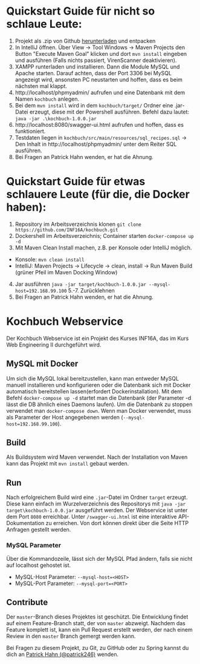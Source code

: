 <!-- 
@author Patrick Hahn
@author Armin Beck
-->
# Quickstart Guide für nicht so schlaue Leute: 
1. Projekt als .zip von Github [herunterladen](https://github.com/INF16A/kochbuch/archive/master.zip) und entpacken
2. In IntelliJ öffnen. Über View -> Tool Windows -> Maven Projects den Button "Execute Maven Goal" klicken und dort `mvn install` eingeben und ausführen (Falls nichts passiert, VirenScanner deaktivieren). 
3. XAMPP runterladen und installieren. Dann die Module MySQL und Apache starten. Darauf achten, dass der Port 3306 bei MySQL angezeigt wird, ansonsten PC neustarten und hoffen, dass es beim nächsten mal klappt. 
4. http://localhost/phpmyadmin/ aufrufen und eine Datenbank mit dem Namen `kochbuch` anlegen. 
5. Bei dem `mvn install` wird in dem `kochbuch/target/` Ordner eine .jar-Datei erzeugt, diese mit der Powershell ausführen. Befehl dazu lautet: `java -jar .\kochbuch-1.0.0.jar`
6. http://localhost:8080/swagger-ui.html aufrufen und hoffen, dass es funktioniert.
7. Testdaten liegen in `kochbuch/src/main/resources/sql_recipes.sql` -> Den Inhalt in http://localhost/phpmyadmin/ unter dem Reiter SQL ausführen. 
8. Bei Fragen an Patrick Hahn wenden, er hat die Ahnung. 

# Quickstart Guide für etwas schlauere Leute (für die, die Docker haben):
1. Repository im Arbeitsverzeichnis klonen `git clone https://github.com/INF16A/kochbuch.git`
2. Dockershell im Arbeitsverzeichnis; Container starten `docker-compose up -d`
3. Mit Maven Clean Install machen, z.B. per Konsole oder IntelliJ möglich.
  - Konsole: `mvn clean install`
  - IntelliJ: Maven Projects -> Lifecycle -> clean, install -> Run Maven Build (grüner Pfeil im Maven Docking Window)
4. Jar ausführen `java -jar target/kochbuch-1.0.0.jar --mysql-host=192.168.99.100`
5.-7. Zurücklehnen
8. Bei Fragen an Patrick Hahn wenden, er hat die Ahnung.  

# Kochbuch Webservice
Der Kochbuch Webservice ist ein Projekt des Kurses INF16A, das im Kurs Web Engineering II durchgeführt wird.

## MySQL mit Docker
Um sich die MySQL lokal bereitzustellen, kann man entweder MySQL manuell installieren und konfigurieren oder die Datenbank sich mit Docker automatisch bereitstellen lassen(erfordert Dockerinstallation). Mit dem Befehl `docker-compose up -d` startet man die Datenbank (der Parameter -d lässt die DB ähnlich eines Daemons laufen). Um die Datenbank zu stoppen verwendet man `docker-compose down`. 
Wenn man Docker verwendet, muss als Parameter der Host angegebenen werden (`--mysql-host=192.168.99.100`).

## Build
Als Buildsystem wird Maven verwendet. Nach der Installation von Maven kann das Projekt mit `mvn install` gebaut werden.

## Run
Nach erfolgreichem Build wird eine `.jar`-Datei im Ordner `target` erzeugt. Diese kann einfach im Wurzelverzeichnis des Repositorys mit `java -jar target\kochbuch-1.0.0.jar` ausgeführt werden. Der Webservice ist unter dem Port `8080` erreichbar.
Unter `/swagger-ui.html` ist eine interaktive API-Dokumentation zu erreichen. Von dort können direkt über die Seite HTTP Anfragen gestellt werden.

### MySQL Parameter 
Über die Kommandozeile, lässt sich der MySQL Pfad ändern, falls sie nicht auf localhost gehostet ist.
- MySQL-Host Parameter: ```--mysql-host=<HOST>```
- MySQL-Port Parameter: ```--mysql-port=<PORT>```

## Contribute
Der `master`-Branch dieses Projektes ist geschützt. Die Entwicklung findet auf einem Feature-Branch statt, der von `master` abzweigt. Nachdem das Feature komplett ist, kann ein Pull Request erstellt werden, der nach einem Review in den `master` Branch gemergt werden kann.

Bei Fragen zu diesem Projekt, zu Git, zu GitHub oder zu Spring kannst du dich an [Patrick Hahn (@patrick246)](https://telegram.me/patrick246) wenden.
